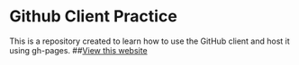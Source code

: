 Github Client Practice
========================

This is a repository created to learn how to use the GitHub client and host it using gh-pages. 
##[View this website](http://st8j3.github.io/exercises)
